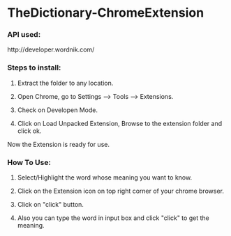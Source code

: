 TheDictionary-ChromeExtension
===============================

<h3>API used:</h3>
http://developer.wordnik.com/


<h3>Steps to install:</h3>

1. Extract the folder to any location.

2. Open Chrome, go to Settings --> Tools --> Extensions.

3. Check on Developen Mode.

4. Click on Load Unpacked Extension, Browse to the extension folder and click ok.

Now the Extension is ready for use.


<h3>How To Use:</h3>

1. Select/Highlight the word whose meaning you want to know.

2. Click on the Extension icon on top right corner of your chrome browser.

3. Click on "click" button.

4. Also you can type the word in input box and click "click" to get the meaning.


